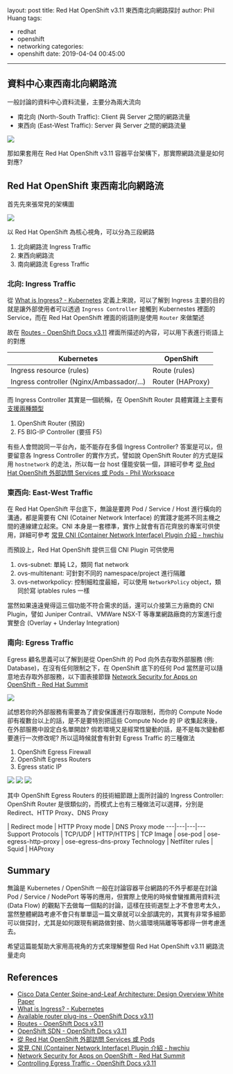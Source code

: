layout: post
title: Red Hat OpenShift v3.11 東西南北向網路探討
author: Phil Huang
tags:
  - redhat
  - openshift
  - networking
categories:
  - openshift
date: 2019-04-04 00:45:00
---
## 資料中心東西南北向網路流

一般討論的資料中心資料流量，主要分為兩大流向
- 南北向 (North-South Traffic):  Client 與 Server 之間的網路流量
- 東西向 (East-West Traffic): Server 與 Server 之間的網路流量

![](/images/network-traffic.png)

<!--more-->

那如果套用在 Red Hat OpenShift v3.11 容器平台架構下，那實際網路流量是如何對應?


## Red Hat OpenShift 東西南北向網路流

首先先來張常見的架構圖

![](/images/openshift-network-traffic-1.png)

以 Red Hat OpenShift 為核心視角，可以分為三段網路
1. 北向網路流 Ingress Traffic
2. 東西向網路流
3. 南向網路流 Egress Traffic


### 北向: Ingress Traffic

從 [What is Ingress? - Kubernetes][2] 定義上來說，可以了解到 Ingress 主要的目的就是讓外部使用者可以透過 `Ingress Controller` 接觸到 Kubernestes 裡面的 Service，而在 Red Hat OpenShift 裡面的術語則是使用 `Router` 來做闡述

故在 [Routes - OpenShift Docs v3.11][4] 裡面所描述的內容，可以用下表進行術語上的對應

Kubernetes | OpenShift
---|---
Ingress resource (rules) | Route (rules)
Ingress controller (Nginx/Ambassador/...) | Router (HAProxy)

而 Ingress Controller 其實是一個統稱，在 OpenShift Router 具體實踐上主要有[支援兩種類型][3]
1. OpenShift Router (預設)
2. F5 BIG-IP Controller (要搭 F5)

有些人會問說同一平台內，能不能存在多個 Ingress Controller? 答案是可以，但要留意各 Ingress Controller 的實作方式，譬如說 OpenShift Router 的方式是採用 `hostnetwork` 的走法，所以每一台 host 僅能安裝一個，詳細可參考 [從 Red Hat OpenShift 外部訪問 Services 或 Pods - Phil Workspace][6]

### 東西向: East-West Traffic

在 Red Hat OpenShift 平台底下，無論是要跨 Pod / Service / Host 進行橫向的溝通，都是需要有 CNI (Cotainer Network Interface) 的實踐才能將不同主機之間的連線建立起來。CNI 本身是一套標準，實作上就會有百花齊放的專案可供使用，詳細可參考 [常見 CNI (Container Network Interface) Plugin 介紹 - hwchiu][7]

而預設上，Red Hat OpenShift 提供三個 CNI Plugin 可供使用
1. ovs-subnet: 單純 L2，類同 flat network
2. ovs-multitenant: 可針對不同的 namespace/project 進行隔離
3. ovs-networkpolicy: 控制細粒度最細，可以使用 `NetworkPolicy` object，類同於寫 iptables rules 一樣

當然如果遠遠覺得這三個功能不符合需求的話，還可以介接第三方廠商的 CNI Plugin，譬如 Juniper Contrail、VMWare NSX-T 等專業網路廠商的方案進行虛實整合 (Overlay + Underlay Integration)

### 南向: Egress Traffic

Egress 顧名思義可以了解到是從 OpenShift 的 Pod 向外去存取外部服務 (例: Database)，在沒有任何限制之下，在 OpenShift 底下的任何 Pod 當然是可以隨意地去存取外部服務，以下圖表接節錄 [Network Security for Apps on OpenShift - Red Hat Summit][8]

![](/images/egress-network.png)

試想若你的外部服務有需要為了資安保護進行存取限制，而你的 Compute Node 卻有複數台以上的話，是不是要特別把這些 Compute Node 的 IP 收集起來後，在外部服務中設定白名單開啟? 倘若環境又是經常性變動的話，是不是每次變動都要進行一次修改呢? 所以這時候就會有針對 Egress Traffic 的三種做法

1. OpenShift Egress Firewall
2. OpenShift Egress Routers
3. Egress static IP

![](/images/egress-firewall.png)
![](/images/egress-router.png)
![](/images/egress-static.png)

其中 OpenShift Egress Routers 的技術細節跟上面所討論的 Ingress Controller: OpenShift Router 是很類似的，而模式上也有三種做法可以選擇，分別是 Redirect、HTTP Proxy、DNS Proxy

   | Redirect mode | HTTP Proxy mode | DNS Proxy mode
---|---|---|---
Support Protocols | TCP/UDP | HTTP/HTTPS | TCP
Image | ose-pod | ose-egress-http-proxy | ose-egress-dns-proxy
Technology | Netfilter rules | Squid | HAProxy


## Summary

無論是 Kubernetes / OpenShift 一般在討論容器平台網路的不外乎都是在討論 Pod / Service / NodePort 等等的應用，但實際上使用的時候會蠻推薦用資料流 (Data Flow) 的觀點下去做每一個點的討論，這樣在技術選型上才不會思考太久，當然整體網路考慮不會只有單單這一篇文章就可以全部講完的，其實有非常多細節可以做探討，尤其是如何跟現有網路做對接、防火牆環境隔離等等都得一併考慮進去。

希望這篇能幫助大家用高視角的方式來理解整個 Red Hat OpenShift v3.11 網路流量走向


## References
- [Cisco Data Center Spine-and-Leaf Architecture: Design Overview White Paper][1]
- [What is Ingress? - Kubernetes][2]
- [Available router plug-ins - OpenShift Docs v3.11][3]
- [Routes - OpenShift Docs v3.11][4]
- [OpenShift SDN - OpenShift Docs v3.11][5]
- [從 Red Hat OpenShift 外部訪問 Services 或 Pods][6]
- [常見 CNI (Container Network Interface) Plugin 介紹 - hwchiu][7]
- [Network Security for Apps on OpenShift - Red Hat Summit][8]
- [Controlling Egress Traffic - OpenShift Docs v3.11][9]

[1]: https://www.cisco.com/c/en/us/products/collateral/switches/nexus-7000-series-switches/white-paper-c11-737022.html
[2]: https://kubernetes.io/docs/concepts/services-networking/ingress/#what-is-ingress
[3]: https://docs.openshift.com/container-platform/3.11/architecture/networking/assembly_available_router_plugins.html#architecture-additional-concepts-router-plugins
[4]: https://docs.openshift.com/container-platform/3.11/architecture/networking/routes.html
[5]: https://docs.openshift.com/container-platform/3.11/architecture/networking/sdn.html
[6]: https://blog.pichuang.com.tw/20190321-reach-out-services-and-pods-from-outside-into-openshift/
[7]: https://www.hwchiu.com/cni-compare.html
[8]: https://www.redhat.com/files/summit/session-assets/2018/Network-security-for-apps-on-OpenShift.pdf
[9]: https://docs.openshift.com/container-platform/3.11/admin_guide/managing_networking.html#admin-guide-controlling-egress-traffic